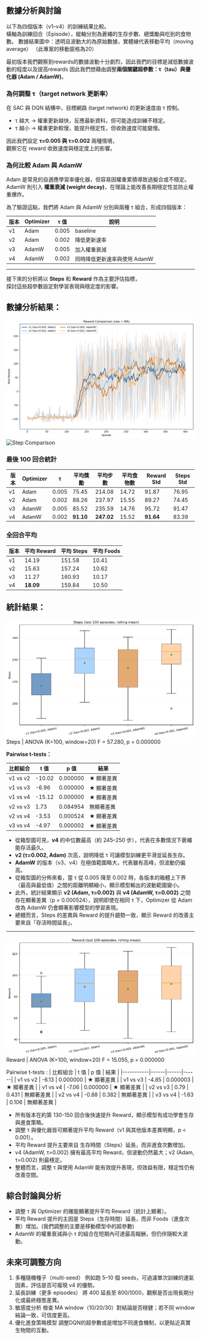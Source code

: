## 數據分析與討論

以下為四個版本（v1–v4）的訓練結果比較。  
橫軸為訓練回合（Episode），縱軸分別為蒼蠅的生存步數、總獎勵與吃到的食物數。
數據結果圖中：透明且波動大的為原始數據，實體線代表移動平均（moving average）
（此專案的移動窗格為20）

最初版本我們觀察到rewards的數據波動十分劇烈，因此我們的目標是減低數據波動的程度以及提高rewards
因此我們想藉由調整**兩個關鍵超參數：τ（tau）與優化器 (Adam / AdamW)**。

### 為何調整 τ（target network 更新率）
在 SAC 與 DQN 結構中，目標網路 (target network) 的更新速度由 τ 控制。  
- τ 越大 → 權重更新越快，反應最新資料，但可能造成訓練不穩定。  
- τ 越小 → 權重更新較慢，能提升穩定性，但收斂速度可能變慢。  

因此我們設定 **τ=0.005 與 τ=0.002** 兩種情境，  
觀察它在 reward 收斂速度與穩定度上的影響。

### 為何比較 Adam 與 AdamW
Adam 是常見的自適應學習率優化器，但容易因權重累積導致過擬合或不穩定。  
AdamW 則引入 **權重衰減 (weight decay)**，在理論上能改善長期穩定性並防止權重爆炸。  

為了驗證這點，我們將 Adam 與 AdamW 分別與兩種 τ 組合，形成四個版本：

| 版本 | Optimizer | τ 值 | 說明 |
|------|------------|------|------|
| v1 | Adam | 0.005 | baseline |
| v2 | Adam | 0.002 | 降低更新速率 |
| v3 | AdamW | 0.005 | 加入權重衰減 |
| v4 | AdamW | 0.002 | 同時降低更新速率與使用 AdamW |

---
接下來的分析將以 **Steps** 和 **Reward** 作為主要評估指標，  
探討這些超參數設定對學習表現與穩定度的影響。

## 數據分析結果：
![Reward Comparison](../Data/reward_comparison.png)
![Step Comparison](../Data/step_comparison.png)
### 最後 100 回合統計
| 版本 | Optimizer | τ | 平均獎勵 | 平均步數 | 平均食物數 | Reward Std | Steps Std |
|------|------------|----|-----------|------------|--------------|-------------|-------------|
| v1 | Adam | 0.005 | 75.45 | 214.08 | 14.72 | 91.87 | 76.95 |
| v2 | Adam | 0.002 | 88.26 | 237.97 | 15.55 | 89.27 | 74.45 |
| v3 | AdamW | 0.005 | 85.52 | 235.59 | 14.76 | 95.72 | 91.47 |
| v4 | AdamW | 0.002 | **91.10** | **247.02** | 15.52 | **91.64** | 83.39 |

### 全回合平均
| 版本 | 平均 Reward | 平均 Steps | 平均 Foods |
|------|--------------|-------------|-------------|
| v1 | 14.19 | 151.58 | 10.41 |
| v2 | 15.63 | 157.24 | 10.62 |
| v3 | 11.27 | 160.93 | 10.17 |
| v4 | **18.09** | 159.84 | 10.50 |

## 統計結果：

![Steps Rolling Mean](../Data/steps_rolling_mean.png)
Steps | ANOVA (K=100, window=20)
F = 57.280, p = 0.000000

**Pairwise t-tests：**

| 比較組合 | t 值 | p 值 | 結果 |
|-----------|------|------|------|
| v1 vs v2 | -10.02 | 0.000000 | ★ 顯著差異 |
| v1 vs v3 | -6.96 | 0.000000 | ★ 顯著差異 |
| v1 vs v4 | -15.12 | 0.000000 | ★ 顯著差異 |
| v2 vs v3 | 1.73 | 0.084954 | 無顯著差異 |
| v2 vs v4 | -3.53 | 0.000524 | ★ 顯著差異 |
| v3 vs v4 | -4.97 | 0.000002 | ★ 顯著差異 |

- 從箱型圖可見，**v4** 的中位數最高（約 245–250 步），代表在多數情況下蒼蠅能存活最久。  
- **v2 (τ=0.002, Adam)** 次高，說明降低 τ 可讓模型訓練更平滑並延長生存。  
- **AdamW** 的版本（v3、v4）在極值範圍略大，代表雖有高峰，但波動仍偏高。
- 從箱型圖的分佈來看，當 τ 從 0.005 降至 0.002 時，各版本的箱體上下界（最高與最低值）之間的距離明顯縮小，顯示模型輸出的波動範圍變小。
- 此外，統計結果顯示 **v2 (Adam, τ=0.002)** 與 **v4 (AdamW, τ=0.002)** 之間存在顯著差異（p = 0.000524），說明即使在相同 τ 下，Optimizer 從 Adam 改為 AdamW 仍會顯著影響模型的學習表現。 
- 總體而言，Steps 的差異與 Reward 的提升趨勢一致，顯示 Reward 的改善主要來自「存活時間延長」。

---

![Reward Rolling Mean](../Data/reward_rolling_mean.png)
Reward | ANOVA (K=100, window=20)
F = 15.055, p = 0.000000

Pairwise t-tests :
| 比較組合 | t 值 | p 值 | 結果 |
|-----------|------|------|------|
| v1 vs v2 | -6.13 | 0.000000 | ★ 顯著差異 |
| v1 vs v3 | -4.85 | 0.000003 | ★ 顯著差異 |
| v1 vs v4 | -7.06 | 0.000000 | ★ 顯著差異 |
| v2 vs v3 | 0.79 | 0.431 | 無顯著差異 |
| v2 vs v4 | -0.88 | 0.382 | 無顯著差異 |
| v3 vs v4 | -1.63 | 0.106 | 無顯著差異 |

- 所有版本在約第 130-150 回合後快速提升 Reward，顯示模型有成功學會生存與進食策略。
- 調整 τ 與優化器皆可顯著提升平均 Reward（v1 與其他版本差異明顯，p < 0.001）。
- 平均 Reward 提升主要來自 生存時間（Steps）延長，而非進食次數增加。
- v4 (AdamW, τ=0.002) 擁有最高平均 Reward，但波動仍然最大；v2 (Adam, τ=0.002) 則最穩定。
- 整體而言，調整 τ 與使用 AdamW 能有效提升表現，但效益有限，穩定性仍有改善空間。

## 綜合討論與分析
- 調整 τ 與 Optimizer 的確能顯著提升平均 Reward（統計上顯著）。
- 平均 Reward 提升的主因是 Steps（生存時間）延長，而非 Foods（進食次數）增加。(我們調整的主要是移動模型中的超參數)
- AdamW 的權重衰減與小 τ 的組合在短期內可達最高報酬，但仍伴隨較大波動。

## 未來可調整方向
1. 多種隨機種子（multi-seed）
例如跑 5–10 個 seeds，可過濾單次訓練的運氣因素，評估是否可複現 v4 的優勢。
2. 延長訓練（更多 episodes）
將 400 延長至 800/1000，觀察是否出現長期分化或最終穩態差異。
3. 敏感度分析
檢查 MA window（10/20/30）對結論是否穩健；若不同 window 結論一致，可信度更高。
4. 優化進食策略模型
調整DQN的超參數或是增加不同進食機制，以更貼近真實生物間的互動。
